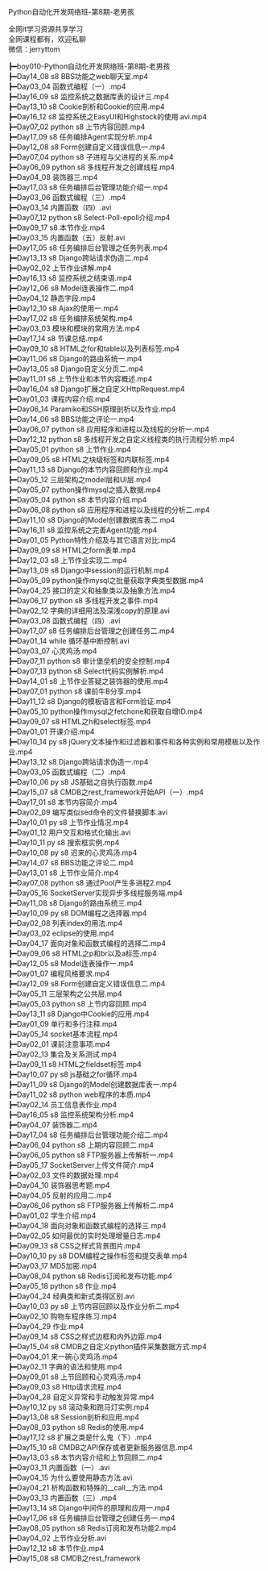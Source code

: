 Python自动化开发网络班-第8期-老男孩

全网it学习资源共享学习<br>全网课程都有，欢迎私聊<br>微信：jerryttom<br>

┣━boy010-Python自动化开发网络班-第8期-老男孩<br> ┣━Day14_08 s8 BBS功能之web聊天室.mp4<br> ┣━Day03_04 函数式编程（一）.mp4<br> ┣━Day16_09 s8 监控系统之数据库表的设计三.mp4<br> ┣━Day13_10 s8 Cookie剖析和Cookie的应用.mp4<br> ┣━Day16_12 s8 监控系统之EasyUI和Highstock的使用.avi.mp4<br> ┣━Day07_02 python s8 上节内容回顾.mp4<br> ┣━Day17_09 s8 任务编排Agent实现分析.mp4<br> ┣━Day12_08 s8 Form创建自定义错误信息一.mp4<br> ┣━Day07_04 python s8 子进程与父进程的关系.mp4<br> ┣━Day06_09 python s8 多线程开发之创建线程.mp4<br> ┣━Day04_08 装饰器三.mp4<br> ┣━Day17_03 s8 任务编排后台管理功能介绍一.mp4<br> ┣━Day03_06 函数式编程（三）.mp4<br> ┣━Day03_14 内置函数（四）.avi<br> ┣━Day07_12 python s8 Select-Poll-epoll介绍.mp4<br> ┣━Day09_17 s8 本节作业.mp4<br> ┣━Day03_15 内置函数（五）反射.avi<br> ┣━Day17_05 s8 任务编排后台管理之任务列表.mp4<br> ┣━Day13_13 s8 Django跨站请求伪造二.mp4<br> ┣━Day02_02 上节作业讲解.mp4<br> ┣━Day16_13 s8 监控系统之结束语.mp4<br> ┣━Day12_06 s8 Model连表操作二.mp4<br> ┣━Day04_12 静态字段.mp4<br> ┣━Day12_10 s8 Ajax的使用一.mp4<br> ┣━Day17_02 s8 任务编排系统架构.mp4<br> ┣━Day03_03 模块和模块的常用方法.mp4<br> ┣━Day17_14 s8 节课总结.mp4<br> ┣━Day09_10 s8 HTML之for和table以及列表标签.mp4<br> ┣━Day11_06 s8 Django的路由系统一.mp4<br> ┣━Day13_05 s8 Django自定义分页二.mp4<br> ┣━Day11_01 s8 上节作业和本节内容概述.mp4<br> ┣━Day16_04 s8 Django扩展之自定义HttpRequest.mp4<br> ┣━Day01_03 课程内容介绍.mp4<br> ┣━Day06_14 Paramiko和SSH原理剖析以及作业.mp4<br> ┣━Day14_06 s8 BBS功能之评论一.mp4<br> ┣━Day06_07 python s8 应用程序和进程以及线程的分析一.mp4<br> ┣━Day12_12 python s8 多线程开发之自定义线程类的执行流程分析.mp4<br> ┣━Day05_01 python s8 上节作业.mp4<br> ┣━Day09_05 s8 HTML之块级标签和内联标签.mp4<br> ┣━Day11_13 s8 Django的本节内容回顾和作业.mp4<br> ┣━Day05_12 三层架构之model层和UI层.mp4<br> ┣━Day05_07 python操作mysql之插入数据.mp4<br> ┣━Day05_04 python s8 本节内容介绍.mp4<br> ┣━Day06_08 python s8 应用程序和进程以及线程的分析二.mp4<br> ┣━Day11_10 s8 Django的Model创建数据库表二.mp4<br> ┣━Day16_11 s8 监控系统之完善Agent功能.mp4<br> ┣━Day01_05 Python特性介绍及与其它语言对比.mp4<br> ┣━Day09_09 s8 HTML之form表单.mp4<br> ┣━Day12_03 s8 上节作业实现二.mp4<br> ┣━Day13_09 s8 Django中session的运行机制.mp4<br> ┣━Day05_09 python操作mysql之批量获取字典类型数据.mp4<br> ┣━Day04_25 接口的定义和抽象类以及抽象方法.mp4<br> ┣━Day06_17 python s8 多线程开发之事件.mp4<br> ┣━Day02_12 字典的详细用法及深浅copy的原理.avi<br> ┣━Day03_08 函数式编程（四）.avi<br> ┣━Day17_07 s8 任务编排后台管理之创建任务二.mp4<br> ┣━Day01_14 while 循环基中断控制.avi<br> ┣━Day03_07 心灵鸡汤.mp4<br> ┣━Day07_11 python s8 审计堡垒机的安全控制.mp4<br> ┣━Day07_13 python s8 Select代码实例解析.mp4<br> ┣━Day14_01 s8 上节作业答疑之装饰器的使用.mp4<br> ┣━Day07_01 python s8 课前牛B分享.mp4<br> ┣━Day11_12 s8 Django的模板语言和Form验证.mp4<br> ┣━Day05_10 python操作mysql之fetchone和获取自增ID.mp4<br> ┣━Day09_07 s8 HTML之h和select标签.mp4<br> ┣━Day01_01 开课介绍.mp4<br> ┣━Day10_14 py s8 jQuery文本操作和过滤器和事件和各种实例和常用模板以及作业.mp4<br> ┣━Day13_12 s8 Django跨站请求伪造一.mp4<br> ┣━Day03_05 函数式编程（二）.mp4<br> ┣━Day10_06 py s8 JS基础之自执行函数.mp4<br> ┣━Day15_07 s8 CMDB之rest_framework开始API（一）.mp4<br> ┣━Day17_01 s8 本节内容简介.mp4<br> ┣━Day02_09 编写类似sed命令的文件替换脚本.avi<br> ┣━Day10_01 py s8 上节作业情况.mp4<br> ┣━Day01_12 用户交互和格式化输出.avi<br> ┣━Day10_11 py s8 搜索框实例.mp4<br> ┣━Day10_08 py s8 迟来的心灵鸡汤.mp4<br> ┣━Day14_07 s8 BBS功能之评论二.mp4<br> ┣━Day13_01 s8 上节作业简介.mp4<br> ┣━Day07_08 python s8 通过Pool产生多进程2.mp4<br> ┣━Day05_16 SocketServer实现异步多线程服务端.mp4<br> ┣━Day11_08 s8 Django的路由系统三.mp4<br> ┣━Day10_09 py s8 DOM编程之选择器.mp4<br> ┣━Day02_08 列表index的用法.mp4<br> ┣━Day03_02 eclipse的使用.mp4<br> ┣━Day04_17 面向对象和函数式编程的选择二.mp4<br> ┣━Day09_06 s8 HTML之p和br以及a标签.mp4<br> ┣━Day12_05 s8 Model连表操作一.mp4<br> ┣━Day01_07 编程风格要求.mp4<br> ┣━Day12_09 s8 Form创建自定义错误信息二.mp4<br> ┣━Day05_11 三层架构之公共层.mp4<br> ┣━Day05_03 python s8 上节内容回顾.mp4<br> ┣━Day13_11 s8 Django中Cookie的应用.mp4<br> ┣━Day01_09 单行和多行注释.mp4<br> ┣━Day05_14 socket基本流程.mp4<br> ┣━Day02_01 课前注意事项.mp4<br> ┣━Day02_13 集合及关系测试.mp4<br> ┣━Day09_11 s8 HTML之fieldset标签.mp4<br> ┣━Day10_07 py s8 js基础之for循环.mp4<br> ┣━Day11_09 s8 Django的Model创建数据库表一.mp4<br> ┣━Day11_02 s8 python web程序的本质.mp4<br> ┣━Day02_14 员工信息表作业.mp4<br> ┣━Day16_05 s8 监控系统架构分析.mp4<br> ┣━Day04_07 装饰器二.mp4<br> ┣━Day17_04 s8 任务编排后台管理功能介绍二.mp4<br> ┣━Day06_04 python s8 上期内容回顾二.mp4<br> ┣━Day06_05 python s8 FTP服务器上传解析一.mp4<br> ┣━Day05_17 SocketServer上传文件简介.mp4<br> ┣━Day02_03 文件的数据处理.mp4<br> ┣━Day04_10 装饰器思考题.mp4<br> ┣━Day04_05 反射的应用二.mp4<br> ┣━Day06_06 python s8 FTP服务器上传解析二.mp4<br> ┣━Day01_02 学生介绍.mp4<br> ┣━Day04_18 面向对象和函数式编程的选择三.mp4<br> ┣━Day02_05 如何最优的实时处理增量日志.mp4<br> ┣━Day09_13 s8 CSS之样式背景图片.mp4<br> ┣━Day10_10 py s8 DOM编程之操作标签和提交表单.mp4<br> ┣━Day03_17 MD5加密.mp4<br> ┣━Day08_04 python s8 Redis订阅和发布功能.mp4<br> ┣━Day05_18 python s8 作业.mp4<br> ┣━Day04_24 经典类和新式类得区别.avi<br> ┣━Day10_03 py s8 上节内容回顾以及作业分析二.mp4<br> ┣━Day02_10 购物车程序练习.mp4<br> ┣━Day04_29 作业.mp4<br> ┣━Day09_14 s8 CSS之样式边框和内外边距.mp4<br> ┣━Day15_04 s8 CMDB之自定义python插件采集数据方式.mp4<br> ┣━Day04_01 来一碗心灵鸡汤.mp4<br> ┣━Day02_11 字典的语法和使用.mp4<br> ┣━Day09_01 s8 上节回顾和心灵鸡汤.mp4<br> ┣━Day09_03 s8 Http请求流程.mp4<br> ┣━Day04_28 自定义异常和手动触发异常.mp4<br> ┣━Day10_12 py s8 滚动条和跑马灯实例.mp4<br> ┣━Day13_08 s8 Session剖析和应用.mp4<br> ┣━Day08_03 python s8 Redis的使用.mp4<br> ┣━Day17_12 s8 扩展之类是什么鬼（下）.mp4<br> ┣━Day15_10 s8 CMDB之API保存或者更新服务器信息.mp4<br> ┣━Day13_03 s8 本节内容介绍和上节回顾二.mp4<br> ┣━Day03_11 内置函数（一）.avi<br> ┣━Day04_15 为什么要使用静态方法.avi<br> ┣━Day04_21 析构函数和特殊的__call__方法.mp4<br> ┣━Day03_13 内置函数（三）.mp4<br> ┣━Day13_14 s8 Django中间件的原理和应用一.mp4<br> ┣━Day17_06 s8 任务编排后台管理之创建任务一.mp4<br> ┣━Day08_05 python s8 Redis订阅和发布功能2.mp4<br> ┣━Day04_02 上节作业分析.avi<br> ┣━Day12_12 s8 本节作业.mp4<br> ┣━Day15_08 s8 CMDB之rest_framework